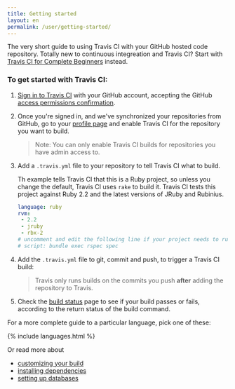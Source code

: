 ```yaml
---
title: Getting started
layout: en
permalink: /user/getting-started/
---
```


The very short guide to using Travis CI with your GitHub hosted code repository. Totally new to continuous integreation and Travis CI? Start with [Travis CI for Complete Beginners](/user/for-beginners) instead.

### To get started with Travis CI:

1. [Sign in to Travis CI](https://travis-ci.org/auth) with your GitHub account, accepting the GitHub [access permissions confirmation](/user/github-oauth-scopes).

2. Once you're signed in, and we've synchronized your repositories from GitHub, go to your [profile page](https://travis-ci.org/profile) and enable Travis CI for the repository you want to build.

   > Note: You can only enable Travis CI builds for repositories you have admin access to.

3. Add a `.travis.yml` file to your repository to tell Travis CI what to build.

   Th example tells Travis CI that this is a Ruby project, so unless you change the default, Travis CI uses `rake` to build it. Travis CI tests this project against Ruby 2.2 and the latest versions of JRuby and Rubinius.

   ```yaml
   language: ruby
   rvm:
    - 2.2
    - jruby
    - rbx-2
   # uncomment and edit the following line if your project needs to run something other than `rake`:
   # script: bundle exec rspec spec
   ```

4. Add the `.travis.yml` file to git, commit and push, to trigger a Travis CI build:

   > Travis only runs builds on the commits you push **after** adding the repository to Travis.

5. Check the [build status](https://travis-ci.org/repositories) page to see if your build passes or fails, according to the return status of the build command.

For a more complete guide to a particular language, pick one of these:

{% include languages.html %}

Or read more about

* [customizing your build](/user/customizing-the-build)
* [installing dependencies](/user/installing-dependencies)
* [setting up databases](/user/database-setup/)
